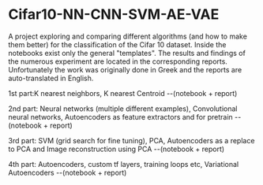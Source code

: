 # Cifar10-NN-CNN-SVM-AE-VAE
A project exploring and comparing different algorithms (and how to make them better) for the classification of the Cifar 10 dataset. Inside the notebooks exist only the general "templates". The results and findings of the numerous experiment are located in the corresponding reports. Unfortunately the work was originally done in Greek and the reports are auto-translated in English.

1st part:K nearest neighbors, K nearest Centroid --(notebook + report)

2nd part: Neural networks (multiple different examples), Convolutional neural networks, Autoencoders as feature extractors and for pretrain --(notebook + report)

3rd part: SVM (grid search for fine tuning), PCA, Autoencoders as a replace to PCA and Image reconstruction using PCA --(notebook + report)

4th part: Autoencoders, custom tf layers, training loops etc, Variational Autoencoders --(notebook + report)

